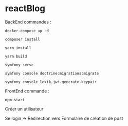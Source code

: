 # reactBlog

BackEnd commandes :

``docker-compose up -d``

``composer install``

``yarn install``

``yarn build``

``symfony serve``

``symfony console doctrine:migrations:migrate``


``symfony console lexik-jwt-generate-keypair``



FrontEnd commande :

``npm start``

Créer un utilisateur

Se login -> Redirection vers Formulaire de création de post
